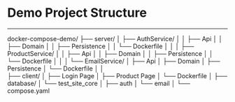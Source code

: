 # Demo Project Structure
---

docker-compose-demo/
├── server/
│   ├── AuthService/
│   │   ├── Api
│   │   ├── Domain
│   │   ├── Persistence
│   │   └── Dockerfile
│   │
│   ├── ProductService/
│   │   ├── Api
│   │   ├── Domain
│   │   ├── Persistence
│   │   └── Dockerfile
│   │
│   └── EmailService/
│       ├── Api
│       ├── Domain
│       ├── Persistence
│       └── Dockerfile
│
│   
├── client/
│   ├── Login Page
│   ├── Product Page
│   └── Dockerfile
│
├── database/
│   └── test_site_core
│       ├── auth
│       └── email
│
└── compose.yaml
